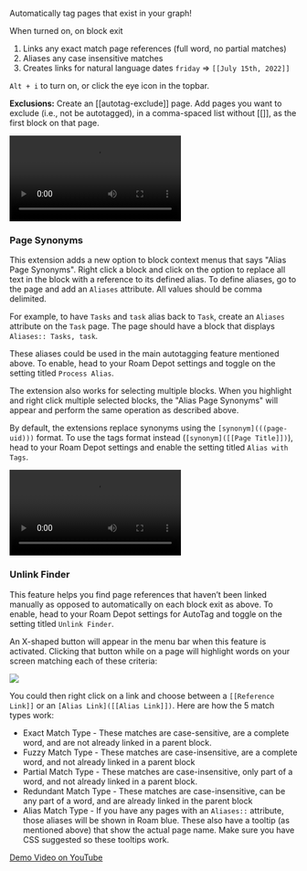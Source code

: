 Automatically tag pages that exist in your graph!

When turned on, on block exit

1.  Links any exact match page references (full word, no partial matches)
2.  Aliases any case insensitive matches
3.  Creates links for natural language dates `friday` => `[[July 15th, 2022]]`

`Alt + i` to turn on, or click the eye icon in the topbar.

**Exclusions:** Create an [[autotag-exclude]] page. Add pages you want to exclude (i.e., not be autotagged), in a comma-spaced list without [[]], as the first block on that page.

<video src="https://user-images.githubusercontent.com/23647837/178828948-b0408651-de33-4118-bfd3-0dfdfd1723fe.mp4" controls="controls"></video>

### Page Synonyms

This extension adds a new option to block context menus that says "Alias Page Synonyms". Right click a block and click on the option to replace all text in the block with a reference to its defined alias. To define aliases, go to the page and add an `Aliases` attribute. All values should be comma delimited.

For example, to have `Tasks` and `task` alias back to `Task`, create an `Aliases` attribute on the `Task` page. The page should have a block that displays `Aliases:: Tasks, task`.

These aliases could be used in the main autotagging feature mentioned above. To enable, head to your Roam Depot settings and toggle on the setting titled `Process Alias`.

The extension also works for selecting multiple blocks. When you highlight and right click multiple selected blocks, the "Alias Page Synonyms" will appear and perform the same operation as described above.

By default, the extensions replace synonyms using the `[synonym](((page-uid)))` format. To use the tags format instead (`[synonym]([[Page Title]])`), head to your Roam Depot settings and enable the setting titled `Alias with Tags`.

<video src="https://firebasestorage.googleapis.com/v0/b/firescript-577a2.appspot.com/o/imgs%2Fapp%2Froamjs%2FWtnc8A2U3x.mp4" controls="controls"></video>

### Unlink Finder

This feature helps you find page references that haven’t been linked manually as opposed to automatically on each block exit as above. To enable, head to your Roam Depot settings for AutoTag and toggle on the setting titled `Unlink Finder`.

An X-shaped button will appear in the menu bar when this feature is activated. Clicking that button while on a page will highlight words on your screen matching each of these criteria:

![](https://firebasestorage.googleapis.com/v0/b/firescript-577a2.appspot.com/o/imgs%2Fapp%2Ftylerwince-public%2FxyvnsSa9mH.png)

You could then right click on a link and choose between a `[[Reference Link]]` or an `[Alias Link]([[Alias Link]])`. Here are how the 5 match types work:

- Exact Match Type - These matches are case-sensitive, are a complete word, and are not already linked in a parent block.
- Fuzzy Match Type - These matches are case-insensitive, are a complete word, and not already linked in a parent block
- Partial Match Type - These matches are case-insensitive, only part of a word, and not already linked in a parent block.
- Redundant Match Type - These matches are case-insensitive, can be any part of a word, and are already linked in the parent block
- Alias Match Type - If you have any pages with an `Aliases::` attribute, those aliases will be shown in Roam blue. These also have a tooltip (as mentioned above) that show the actual page name. Make sure you have CSS suggested so these tooltips work.

[Demo Video on YouTube](https://youtu.be/BtvAYlS3L14)
